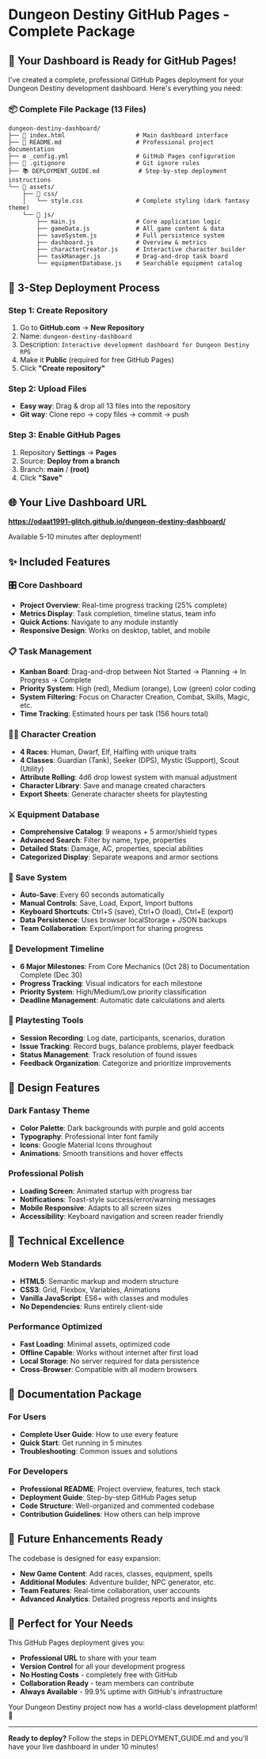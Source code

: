 # Dungeon Destiny GitHub Pages - Complete Package

## 🎉 Your Dashboard is Ready for GitHub Pages!

I've created a complete, professional GitHub Pages deployment for your Dungeon Destiny development dashboard. Here's everything you need:

### 📦 Complete File Package (13 Files)

```
dungeon-destiny-dashboard/
├── 📄 index.html                    # Main dashboard interface
├── 📖 README.md                     # Professional project documentation  
├── ⚙️ _config.yml                   # GitHub Pages configuration
├── 🚫 .gitignore                    # Git ignore rules
├── 📚 DEPLOYMENT_GUIDE.md           # Step-by-step deployment instructions
└── 📁 assets/
    ├── 🎨 css/
    │   └── style.css               # Complete styling (dark fantasy theme)
    └── 🔧 js/
        ├── main.js                 # Core application logic
        ├── gameData.js             # All game content & data
        ├── saveSystem.js           # Full persistence system
        ├── dashboard.js            # Overview & metrics
        ├── characterCreator.js     # Interactive character builder
        ├── taskManager.js          # Drag-and-drop task board
        └── equipmentDatabase.js    # Searchable equipment catalog
```

## 🚀 3-Step Deployment Process

### Step 1: Create Repository
1. Go to **GitHub.com** → **New Repository**
2. Name: `dungeon-destiny-dashboard`
3. Description: `Interactive development dashboard for Dungeon Destiny RPG`
4. Make it **Public** (required for free GitHub Pages)
5. Click **"Create repository"**

### Step 2: Upload Files
- **Easy way**: Drag & drop all 13 files into the repository
- **Git way**: Clone repo → copy files → commit → push

### Step 3: Enable GitHub Pages
1. Repository **Settings** → **Pages**
2. Source: **Deploy from a branch**
3. Branch: **main** / **(root)**
4. Click **"Save"**

## 🌐 Your Live Dashboard URL

**https://odaat1991-glitch.github.io/dungeon-destiny-dashboard/**

Available 5-10 minutes after deployment!

## ✨ Included Features

### 🎛️ Core Dashboard
- **Project Overview**: Real-time progress tracking (25% complete)
- **Metrics Display**: Task completion, timeline status, team info
- **Quick Actions**: Navigate to any module instantly
- **Responsive Design**: Works on desktop, tablet, and mobile

### 📋 Task Management
- **Kanban Board**: Drag-and-drop between Not Started → Planning → In Progress → Complete
- **Priority System**: High (red), Medium (orange), Low (green) color coding
- **System Filtering**: Focus on Character Creation, Combat, Skills, Magic, etc.
- **Time Tracking**: Estimated hours per task (156 hours total)

### 🧙‍♂️ Character Creation
- **4 Races**: Human, Dwarf, Elf, Halfling with unique traits
- **4 Classes**: Guardian (Tank), Seeker (DPS), Mystic (Support), Scout (Utility)
- **Attribute Rolling**: 4d6 drop lowest system with manual adjustment
- **Character Library**: Save and manage created characters
- **Export Sheets**: Generate character sheets for playtesting

### ⚔️ Equipment Database
- **Comprehensive Catalog**: 9 weapons + 5 armor/shield types
- **Advanced Search**: Filter by name, type, properties
- **Detailed Stats**: Damage, AC, properties, special abilities
- **Categorized Display**: Separate weapons and armor sections

### 💾 Save System
- **Auto-Save**: Every 60 seconds automatically
- **Manual Controls**: Save, Load, Export, Import buttons
- **Keyboard Shortcuts**: Ctrl+S (save), Ctrl+O (load), Ctrl+E (export)
- **Data Persistence**: Uses browser localStorage + JSON backups
- **Team Collaboration**: Export/import for sharing progress

### 📅 Development Timeline
- **6 Major Milestones**: From Core Mechanics (Oct 28) to Documentation Complete (Dec 30)
- **Progress Tracking**: Visual indicators for each milestone
- **Priority System**: High/Medium/Low priority classification
- **Deadline Management**: Automatic date calculations and alerts

### 🎲 Playtesting Tools
- **Session Recording**: Log date, participants, scenarios, duration
- **Issue Tracking**: Record bugs, balance problems, player feedback
- **Status Management**: Track resolution of found issues
- **Feedback Organization**: Categorize and prioritize improvements

## 🎨 Design Features

### Dark Fantasy Theme
- **Color Palette**: Dark backgrounds with purple and gold accents
- **Typography**: Professional Inter font family
- **Icons**: Google Material Icons throughout
- **Animations**: Smooth transitions and hover effects

### Professional Polish
- **Loading Screen**: Animated startup with progress bar
- **Notifications**: Toast-style success/error/warning messages  
- **Mobile Responsive**: Adapts to all screen sizes
- **Accessibility**: Keyboard navigation and screen reader friendly

## 🔧 Technical Excellence

### Modern Web Standards
- **HTML5**: Semantic markup and modern structure
- **CSS3**: Grid, Flexbox, Variables, Animations
- **Vanilla JavaScript**: ES6+ with classes and modules
- **No Dependencies**: Runs entirely client-side

### Performance Optimized
- **Fast Loading**: Minimal assets, optimized code
- **Offline Capable**: Works without internet after first load
- **Local Storage**: No server required for data persistence
- **Cross-Browser**: Compatible with all modern browsers

## 📖 Documentation Package

### For Users
- **Complete User Guide**: How to use every feature
- **Quick Start**: Get running in 5 minutes
- **Troubleshooting**: Common issues and solutions

### For Developers
- **Professional README**: Project overview, features, tech stack
- **Deployment Guide**: Step-by-step GitHub Pages setup
- **Code Structure**: Well-organized and commented codebase
- **Contribution Guidelines**: How others can help improve

## 🔮 Future Enhancements Ready

The codebase is designed for easy expansion:
- **New Game Content**: Add races, classes, equipment, spells
- **Additional Modules**: Adventure builder, NPC generator, etc.
- **Team Features**: Real-time collaboration, user accounts
- **Advanced Analytics**: Detailed progress reports and insights

## 🎯 Perfect for Your Needs

This GitHub Pages deployment gives you:
- **Professional URL** to share with your team
- **Version Control** for all your development progress  
- **No Hosting Costs** - completely free with GitHub
- **Collaboration Ready** - team members can contribute
- **Always Available** - 99.9% uptime with GitHub's infrastructure

Your Dungeon Destiny project now has a world-class development platform! 🎉

---

**Ready to deploy?** Follow the steps in DEPLOYMENT_GUIDE.md and you'll have your live dashboard in under 10 minutes!